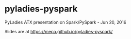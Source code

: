 # pyladies-pyspark
PyLadies ATX presentation on Spark/PySpark - Jun 20, 2016

Slides are at https://mepa.github.io/pyladies-pyspark/

